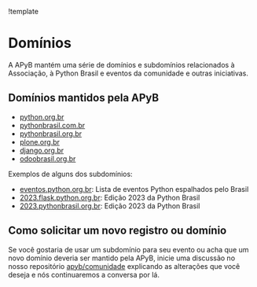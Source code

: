 !template

# Domínios

A APyB mantém uma série de domínios e subdomínios relacionados à Associação, à Python Brasil e eventos da comunidade e outras iniciativas.


## Domínios mantidos pela APyB

- [python.org.br](https://python.org.br)
- [pythonbrasil.com.br](https://pythonbrasil.com.br)
- [pythonbrasil.org.br](https://pythonbrasil.org.br)
- [plone.org.br](https://plone.org.br)
- [django.org.br](https://django.org.br)
- [odoobrasil.org.br](https://odoobrasil.org.br)

Exemplos de alguns dos subdomínios:

- [eventos.python.org.br](https://eventos.python.org.br): Lista de eventos Python espalhados pelo Brasil
- [2023.flask.python.org.br](https://2023.flask.python.org.br): Edição 2023 da Python Brasil
- [2023.pythonbrasil.org.br](https://2023.pythonbrasil.org.br): Edição 2023 da Python Brasil

## Como solicitar um novo registro ou domínio

Se você gostaria de usar um subdomínio para seu evento ou acha que um novo domínio deveria ser mantido pela APyB, inicie uma discussão no nosso repositório [apyb/comunidade](https://github.com/apyb/comunidade/discussions/new?category=geral) explicando as alterações que você deseja e nós continuaremos a conversa por lá.
